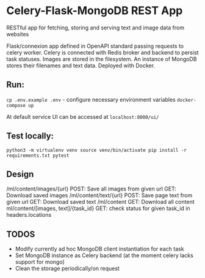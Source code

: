 # Celery-Flask-MongoDB REST App
RESTful app for fetching, storing and serving text and image data from websites

Flask/connexion app defined in OpenAPI standard passing requests to celery worker.
Celery is connected with Redis broker and backend to persist task statuses. Images are stored in the filesystem.
An instance of MongoDB stores their filenames and text data. Deployed with Docker.

## Run:

`cp .env.example .env` - configure necessary environment variables
`docker-compose up`

At default service UI can be accessed at `localhost:8000/ui/`

## Test locally:

`
python3 -m virtualenv venv
source venv/bin/activate
pip install -r requirements.txt
pytest
`

## Design

/ml/content/images/{url}
    POST: Save all images from given url
    GET: Download saved images
/ml/content/text/{url}
    POST: Save page text from given url
    GET: Download saved text
/ml/content
    GET: Download all content
ml/content/[images, text]/{task_id}
    GET: check status for given task_id in headers.locations

## TODOS

- Modify currently ad hoc MongoDB client instantiation for each task
- Set MongoDB instance as Celery backend (at the moment celery lacks support for mongo)
- Clean the storage periodically/on request
